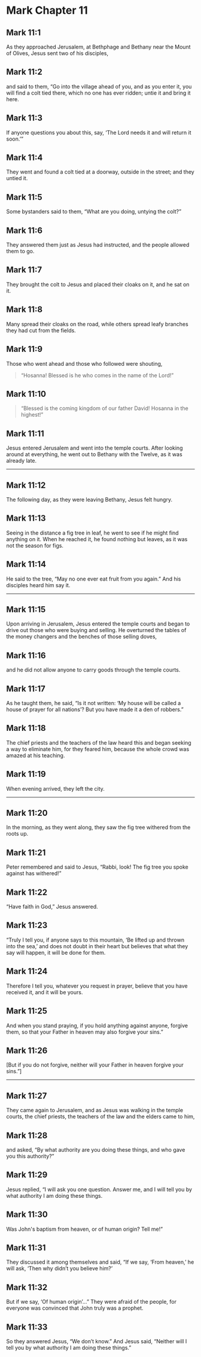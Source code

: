 # Mark Chapter 11

## Mark 11:1

As they approached Jerusalem, at Bethphage and Bethany near the Mount of Olives, Jesus sent two of his disciples,

## Mark 11:2

and said to them, “Go into the village ahead of you, and as you enter it, you will find a colt tied there, which no one has ever ridden; untie it and bring it here.

## Mark 11:3

If anyone questions you about this, say, ‘The Lord needs it and will return it soon.’”

## Mark 11:4

They went and found a colt tied at a doorway, outside in the street; and they untied it.

## Mark 11:5

Some bystanders said to them, “What are you doing, untying the colt?”

## Mark 11:6

They answered them just as Jesus had instructed, and the people allowed them to go.

## Mark 11:7

They brought the colt to Jesus and placed their cloaks on it, and he sat on it.

## Mark 11:8

Many spread their cloaks on the road, while others spread leafy branches they had cut from the fields.

## Mark 11:9

Those who went ahead and those who followed were shouting,

> “Hosanna!
> Blessed is he who comes in the name of the Lord!”

## Mark 11:10

> “Blessed is the coming kingdom of our father David!
> Hosanna in the highest!”

## Mark 11:11

Jesus entered Jerusalem and went into the temple courts. After looking around at everything, he went out to Bethany with the Twelve, as it was already late.

---

## Mark 11:12

The following day, as they were leaving Bethany, Jesus felt hungry.

## Mark 11:13

Seeing in the distance a fig tree in leaf, he went to see if he might find anything on it. When he reached it, he found nothing but leaves, as it was not the season for figs.

## Mark 11:14

He said to the tree, “May no one ever eat fruit from you again.” And his disciples heard him say it.

---

## Mark 11:15

Upon arriving in Jerusalem, Jesus entered the temple courts and began to drive out those who were buying and selling. He overturned the tables of the money changers and the benches of those selling doves,

## Mark 11:16

and he did not allow anyone to carry goods through the temple courts.

## Mark 11:17

As he taught them, he said, “Is it not written: ‘My house will be called a house of prayer for all nations’? But you have made it a den of robbers.”

## Mark 11:18

The chief priests and the teachers of the law heard this and began seeking a way to eliminate him, for they feared him, because the whole crowd was amazed at his teaching.

## Mark 11:19

When evening arrived, they left the city.

---

## Mark 11:20

In the morning, as they went along, they saw the fig tree withered from the roots up.

## Mark 11:21

Peter remembered and said to Jesus, “Rabbi, look! The fig tree you spoke against has withered!”

## Mark 11:22

“Have faith in God,” Jesus answered.

## Mark 11:23

“Truly I tell you, if anyone says to this mountain, ‘Be lifted up and thrown into the sea,’ and does not doubt in their heart but believes that what they say will happen, it will be done for them.

## Mark 11:24

Therefore I tell you, whatever you request in prayer, believe that you have received it, and it will be yours.

## Mark 11:25

And when you stand praying, if you hold anything against anyone, forgive them, so that your Father in heaven may also forgive your sins.”

## Mark 11:26

[But if you do not forgive, neither will your Father in heaven forgive your sins.”]

---

## Mark 11:27

They came again to Jerusalem, and as Jesus was walking in the temple courts, the chief priests, the teachers of the law and the elders came to him,

## Mark 11:28

and asked, “By what authority are you doing these things, and who gave you this authority?”

## Mark 11:29

Jesus replied, “I will ask you one question. Answer me, and I will tell you by what authority I am doing these things.

## Mark 11:30

Was John's baptism from heaven, or of human origin? Tell me!”

## Mark 11:31

They discussed it among themselves and said, “If we say, ‘From heaven,’ he will ask, ‘Then why didn’t you believe him?’

## Mark 11:32

But if we say, ‘Of human origin’…” They were afraid of the people, for everyone was convinced that John truly was a prophet.

## Mark 11:33

So they answered Jesus, “We don’t know.” And Jesus said, “Neither will I tell you by what authority I am doing these things.”
